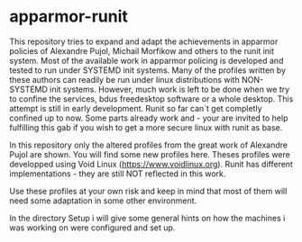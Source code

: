 # apparmor-runit

This repository tries to expand and adapt the achievements in apparmor policies of Alexandre Pujol, Michail Morfikow and others to the runit init system. Most of the available work in apparmor policing is developed and tested to run under SYSTEMD init systems. Many of the profiles written by these authors can readily be run under linux distributions with NON-SYSTEMD init systems. However, much work is left to be done when we try to confine the services, bdus freedesktop software or a whole desktop.
This attempt is still in early development. Runit so far can´t get completly confined up to now. Some parts already work and - your are invited to help fulfilling this gab if you wish to get a more secure linux with runit as base.

In this repository only the altered profiles from the great work of Alexandre Pujol are shown. You will find some new profiles here. Theses profiles were developped using Void Linux (https://www.voidlinux.org). Runit has different implementations - they are still NOT reflected in this work. 

Use these profiles at your own risk and keep in mind that most of them will need some adaptation in some other environment.

In the directory Setup i will give some general hints on how the machines i was working on were configured and set up.
